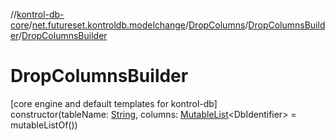 //[kontrol-db-core](../../../../index.md)/[net.futureset.kontroldb.modelchange](../../index.md)/[DropColumns](../index.md)/[DropColumnsBuilder](index.md)/[DropColumnsBuilder](-drop-columns-builder.md)

# DropColumnsBuilder

[core engine and default templates for kontrol-db]\
constructor(tableName: [String](https://kotlinlang.org/api/latest/jvm/stdlib/kotlin/-string/index.html), columns: [MutableList](https://kotlinlang.org/api/latest/jvm/stdlib/kotlin.collections/-mutable-list/index.html)&lt;DbIdentifier&gt; = mutableListOf())
